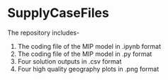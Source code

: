 # SupplyCaseFiles

The repository includes-
1. The coding file of the MIP model in .ipynb format
2. The coding file of the MIP model in .py format
3. Four solution outputs in .csv format
4. Four high quality geography plots in .png format
